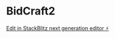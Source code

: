 # BidCraft2

[Edit in StackBlitz next generation editor ⚡️](https://stackblitz.com/~/github.com/cnaples79/BidCraft2)